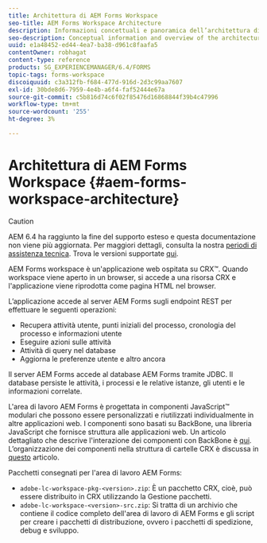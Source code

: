 ```yaml
---
title: Architettura di AEM Forms Workspace
seo-title: AEM Forms Workspace Architecture
description: Informazioni concettuali e panoramica dell’architettura di LiveCycle AEM Forms Workspace.
seo-description: Conceptual information and overview of the architecture of LiveCycle AEM Forms workspace.
uuid: e1a48452-ed44-4ea7-ba38-d961c8faafa5
contentOwner: robhagat
content-type: reference
products: SG_EXPERIENCEMANAGER/6.4/FORMS
topic-tags: forms-workspace
discoiquuid: c3a312fb-f684-477d-916d-2d3c99aa7607
exl-id: 30bde8d6-7959-4e4b-a6f4-faf52444e67a
source-git-commit: c5b816d74c6f02f85476d16868844f39b4c47996
workflow-type: tm+mt
source-wordcount: '255'
ht-degree: 3%

---
```


# Architettura di AEM Forms Workspace {#aem-forms-workspace-architecture}

>[!CAUTION]
>
>AEM 6.4 ha raggiunto la fine del supporto esteso e questa documentazione non viene più aggiornata. Per maggiori dettagli, consulta la nostra [periodi di assistenza tecnica](https://helpx.adobe.com/it/support/programs/eol-matrix.html). Trova le versioni supportate [qui](https://experienceleague.adobe.com/docs/).

AEM Forms workspace è un&#39;applicazione web ospitata su CRX™. Quando workspace viene aperto in un browser, si accede a una risorsa CRX e l&#39;applicazione viene riprodotta come pagina HTML nel browser.

L’applicazione accede al server AEM Forms sugli endpoint REST per effettuare le seguenti operazioni:

* Recupera attività utente, punti iniziali del processo, cronologia del processo e informazioni utente
* Eseguire azioni sulle attività
* Attività di query nel database
* Aggiorna le preferenze utente e altro ancora

Il server AEM Forms accede al database AEM Forms tramite JDBC. Il database persiste le attività, i processi e le relative istanze, gli utenti e le informazioni correlate.

L&#39;area di lavoro AEM Forms è progettata in componenti JavaScript™ modulari che possono essere personalizzati e riutilizzati individualmente in altre applicazioni web. I componenti sono basati su BackBone, una libreria JavaScript che fornisce struttura alle applicazioni web. Un articolo dettagliato che descrive l&#39;interazione dei componenti con BackBone è [qui](/help/forms/using/backbone-interaction.md). L’organizzazione dei componenti nella struttura di cartelle CRX è discussa in [questo](/help/forms/using/folder-structure.md) articolo.

Pacchetti consegnati per l&#39;area di lavoro AEM Forms:

* `adobe-lc-workspace-pkg-<version>.zip`: È un pacchetto CRX, cioè, può essere distribuito in CRX utilizzando la Gestione pacchetti.
* `adobe-lc-workspace-<version>-src.zip`: Si tratta di un archivio che contiene il codice completo dell&#39;area di lavoro di AEM Forms e gli script per creare i pacchetti di distribuzione, ovvero i pacchetti di spedizione, debug e sviluppo.
